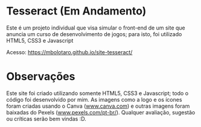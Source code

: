 # Tesseract (Em Andamento)
 Este é um projeto individual que visa simular o front-end de um site que anuncia um curso de desenvolvimento de jogos; para isto, foi utilizado HTML5, CSS3 e Javascript

Acesso: https://mbolotaro.github.io/site-tesseract/

# Observações
Este site foi criado utilizando somente HTML5, CSS3 e Javascript; todo o código foi desenvolvido por mim.
As imagens como a logo e os ícones foram criadas usando o Canva (www.canva.com) e outras imagens foram baixadas do Pexels (www.pexels.com/pt-br/).
Qualquer avaliação, sugestão ou críticas serão bem vindas :D.
